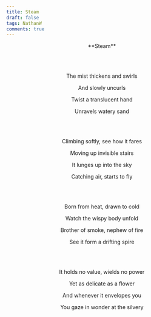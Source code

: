 ```yaml
---
title: Steam
draft: false
tags: NathanW
comments: true
---
```


<center>**Steam**

<br></br>

The mist thickens and swirls

And slowly uncurls

Twist a translucent hand

Unravels watery sand

<br></br>

Climbing softly, see how it fares

Moving up invisible stairs

It lunges up into the sky

Catching air, starts to fly

<br></br>

Born from heat, drawn to cold

Watch the wispy body unfold

Brother of smoke, nephew of fire

See it form a drifting spire

<br></br>

It holds no value, wields no power

Yet as delicate as a flower

And whenever it envelopes you

You gaze in wonder at the silvery </center>
